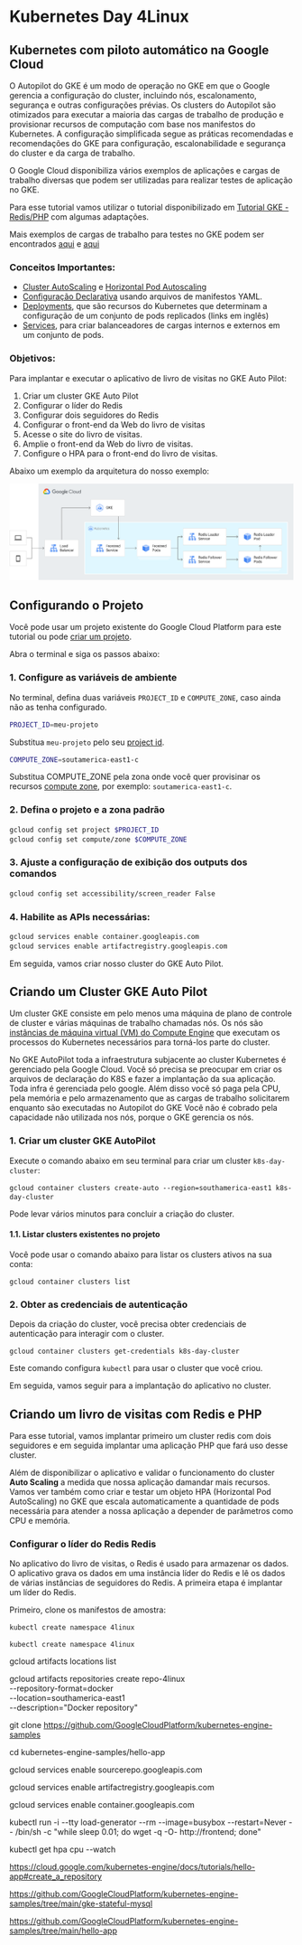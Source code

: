# Kubernetes Day 4Linux

## Kubernetes com piloto automático na Google Cloud

O Autopilot do GKE é um modo de operação no GKE em que o Google gerencia a configuração do cluster, incluindo nós, escalonamento, segurança e outras configurações prévias. Os clusters do Autopilot são otimizados para executar a maioria das cargas de trabalho de produção e provisionar recursos de computação com base nos manifestos do Kubernetes. A configuração simplificada segue as práticas recomendadas e recomendações do GKE para configuração, escalonabilidade e segurança do cluster e da carga de trabalho.

O Google Cloud disponibiliza vários exemplos de aplicações e cargas de trabalho diversas que podem ser utilizadas para realizar testes de aplicação no GKE.

Para esse tutorial vamos utilizar o tutorial disponibilizado em [Tutorial GKE - Redis/PHP](https://cloud.google.com/kubernetes-engine/docs/tutorials/guestbook) com algumas adaptações.

Mais exemplos de cargas de trabalho para testes no GKE podem ser encontrados [aqui](https://cloud.google.com/kubernetes-engine/docs/samples) e [aqui](https://github.com/GoogleCloudPlatform/kubernetes-engine-samples)

### Conceitos Importantes:

- [Cluster AutoScaling](https://cloud.google.com/kubernetes-engine/docs/concepts/cluster-autoscaler?hl=pt-br) e [Horizontal Pod Autoscaling](https://kubernetes.io/docs/tasks/run-application/horizontal-pod-autoscale/)
- [Configuração Declarativa](https://kubernetes.io/docs/tasks/manage-kubernetes-objects/declarative-config) usando arquivos de manifestos YAML.
- [Deployments](https://kubernetes.io/docs/concepts/workloads/controllers/deployment), que são recursos do Kubernetes que determinam a configuração de um conjunto de pods replicados (links em inglês)
- [Services](https://kubernetes.io/docs/concepts/services-networking/service), para criar balanceadores de cargas internos e externos em um conjunto de pods.

### Objetivos:

Para implantar e executar o aplicativo de livro de visitas no GKE Auto Pilot:

1. Criar um cluster GKE Auto Pilot
1. Configurar o líder do Redis
1. Configurar dois seguidores do Redis
1. Configurar o front-end da Web do livro de visitas
1. Acesse o site do livro de visitas.
1. Amplie o front-end da Web do livro de visitas.
1. Configure o HPA para o front-end do livro de visitas.

Abaixo um exemplo da arquitetura do nosso exemplo:

![Diagrama Projeto](./images/guestbook_diagram.svg)

## Configurando o Projeto

Você pode usar um projeto existente do Google Cloud Platform para este tutorial ou pode [criar um projeto](https://cloud.google.com/resource-manager/docs/creating-managing-projects#creating_a_project).

Abra o <walkthrough-editor-spotlight spotlightId="menu-terminal">terminal</walkthrough-editor-spotlight> e siga os passos abaixo:

### 1. Configure as variáveis de ambiente

No terminal, defina duas variáveis `PROJECT_ID` e `COMPUTE_ZONE`, caso ainda não as tenha configurado.

```bash
PROJECT_ID=meu-projeto
```
Substitua `meu-projeto` pelo seu [project id](https://support.google.com/cloud/answer/6158840).

```bash
COMPUTE_ZONE=soutamerica-east1-c
```
Substitua COMPUTE_ZONE pela zona onde você quer provisinar os recursos [compute zone](https://cloud.google.com/compute/docs/regions-zones#available), por exemplo: `soutamerica-east1-c`.

### 2. Defina o projeto e a zona padrão
```bash
gcloud config set project $PROJECT_ID
gcloud config set compute/zone $COMPUTE_ZONE
```

### 3. Ajuste a configuração de exibição dos outputs dos comandos

```bash
gcloud config set accessibility/screen_reader False
```

### 4. Habilite as APIs necessárias:

```bash
gcloud services enable container.googleapis.com
gcloud services enable artifactregistry.googleapis.com
```

Em seguida, vamos criar nosso cluster do GKE Auto Pilot.


## Criando um Cluster GKE Auto Pilot

Um cluster GKE consiste em pelo menos uma máquina de plano de controle de cluster e várias máquinas de trabalho chamadas nós. Os nós são [instâncias de máquina virtual (VM) do Compute Engine](https://cloud.google.com/compute/docs/instances) que executam os processos do Kubernetes necessários para torná-los parte do cluster.

No GKE AutoPilot toda a infraestrutura subjacente ao cluster Kubernetes é gerenciado pela Google Cloud. Você só precisa se preocupar em criar os arquivos de declaração do K8S e fazer a implantação da sua aplicação. Toda infra é gerenciada pelo google. Além disso você só paga pela CPU, pela memória e pelo armazenamento que as cargas de trabalho solicitarem enquanto são executadas no Autopilot do GKE Você não é cobrado pela capacidade não utilizada nos nós, porque o GKE gerencia os nós.

### 1. Criar um cluster GKE AutoPilot

Execute o comando abaixo em seu terminal para criar um cluster `k8s-day-cluster`:

```
gcloud container clusters create-auto --region=southamerica-east1 k8s-day-cluster
```

Pode levar vários minutos para concluir a criação do cluster.

#### 1.1. Listar clusters existentes no projeto

Você pode usar o comando abaixo para listar os clusters ativos na sua conta:

```
gcloud container clusters list
```

### 2. Obter as credenciais de autenticação

Depois da criação do cluster, você precisa obter credenciais de autenticação para interagir com o cluster.

```
gcloud container clusters get-credentials k8s-day-cluster
```

Este comando configura `kubectl` para usar o cluster que você criou.


Em seguida, vamos seguir para a implantação do aplicativo no cluster.

## Criando um livro de visitas com Redis e PHP

Para esse tutorial, vamos implantar primeiro um cluster redis com dois seguidores e em seguida implantar uma aplicação PHP que fará uso desse cluster. 

Além de disponibilizar o aplicativo e validar o funcionamento do cluster **Auto Scaling** a medida que nossa aplicação damandar mais recursos. Vamos ver também como criar e testar um objeto HPA (Horizontal Pod AutoScaling) no GKE que escala automaticamente a quantidade de pods necessária para atender a nossa aplicação a depender de parâmetros como CPU e memória.

### Configurar o líder do Redis Redis

No aplicativo do livro de visitas, o Redis é usado para armazenar os dados. O aplicativo grava os dados em uma instância líder do Redis e lê os dados de várias instâncias de seguidores do Redis. A primeira etapa é implantar um líder do Redis.

Primeiro, clone os manifestos de amostra:




```
kubectl create namespace 4linux
```

```
kubectl create namespace 4linux
```

gcloud artifacts locations list


gcloud artifacts repositories create repo-4linux \
   --repository-format=docker \
   --location=southamerica-east1 \
   --description="Docker repository"


git clone https://github.com/GoogleCloudPlatform/kubernetes-engine-samples

cd kubernetes-engine-samples/hello-app


gcloud services enable sourcerepo.googleapis.com

gcloud services enable artifactregistry.googleapis.com

gcloud services enable container.googleapis.com


kubectl run -i --tty load-generator --rm --image=busybox --restart=Never -- /bin/sh -c "while sleep 0.01; do wget -q -O- http://frontend; done"

kubectl get hpa cpu --watch


https://cloud.google.com/kubernetes-engine/docs/tutorials/hello-app#create_a_repository

https://github.com/GoogleCloudPlatform/kubernetes-engine-samples/tree/main/gke-stateful-mysql

https://github.com/GoogleCloudPlatform/kubernetes-engine-samples/tree/main/hello-app
